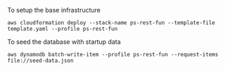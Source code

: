To setup the base infrastructure

```
aws cloudformation deploy --stack-name ps-rest-fun --template-file template.yaml --profile ps-rest-fun
```

To seed the database with startup data

```
aws dynamodb batch-write-item --profile ps-rest-fun --request-items file://seed-data.json
```
